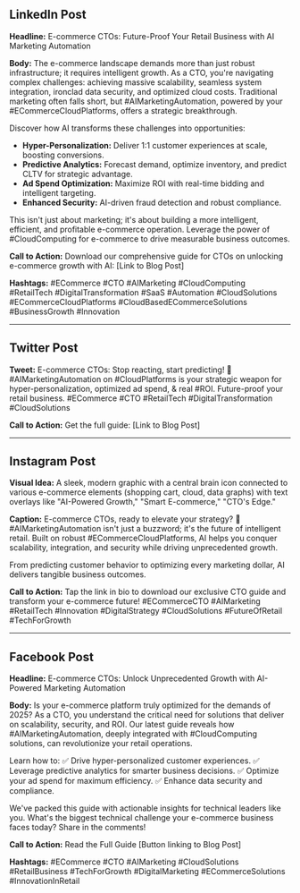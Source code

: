 ## LinkedIn Post

**Headline:** E-commerce CTOs: Future-Proof Your Retail Business with AI Marketing Automation

**Body:** The e-commerce landscape demands more than just robust infrastructure; it requires intelligent growth. As a CTO, you're navigating complex challenges: achieving massive scalability, seamless system integration, ironclad data security, and optimized cloud costs. Traditional marketing often falls short, but #AIMarketingAutomation, powered by your #ECommerceCloudPlatforms, offers a strategic breakthrough.

Discover how AI transforms these challenges into opportunities:

*   **Hyper-Personalization:** Deliver 1:1 customer experiences at scale, boosting conversions.
*   **Predictive Analytics:** Forecast demand, optimize inventory, and predict CLTV for strategic advantage.
*   **Ad Spend Optimization:** Maximize ROI with real-time bidding and intelligent targeting.
*   **Enhanced Security:** AI-driven fraud detection and robust compliance.

This isn't just about marketing; it's about building a more intelligent, efficient, and profitable e-commerce operation. Leverage the power of #CloudComputing for e-commerce to drive measurable business outcomes.

**Call to Action:** Download our comprehensive guide for CTOs on unlocking e-commerce growth with AI: [Link to Blog Post]

**Hashtags:** #ECommerce #CTO #AIMarketing #CloudComputing #RetailTech #DigitalTransformation #SaaS #Automation #CloudSolutions #ECommerceCloudPlatforms #CloudBasedECommerceSolutions #BusinessGrowth #Innovation

---

## Twitter Post

**Tweet:** E-commerce CTOs: Stop reacting, start predicting! 🚀 #AIMarketingAutomation on #CloudPlatforms is your strategic weapon for hyper-personalization, optimized ad spend, & real #ROI. Future-proof your retail business. #ECommerce #CTO #RetailTech #DigitalTransformation #CloudSolutions 

**Call to Action:** Get the full guide: [Link to Blog Post]

---

## Instagram Post

**Visual Idea:** A sleek, modern graphic with a central brain icon connected to various e-commerce elements (shopping cart, cloud, data graphs) with text overlays like "AI-Powered Growth," "Smart E-commerce," "CTO's Edge."

**Caption:** E-commerce CTOs, ready to elevate your strategy? 🧠 #AIMarketingAutomation isn't just a buzzword; it's the future of intelligent retail. Built on robust #ECommerceCloudPlatforms, AI helps you conquer scalability, integration, and security while driving unprecedented growth. 

From predicting customer behavior to optimizing every marketing dollar, AI delivers tangible business outcomes. 

**Call to Action:** Tap the link in bio to download our exclusive CTO guide and transform your e-commerce future! #ECommerceCTO #AIMarketing #RetailTech #Innovation #DigitalStrategy #CloudSolutions #FutureOfRetail #TechForGrowth

---

## Facebook Post

**Headline:** E-commerce CTOs: Unlock Unprecedented Growth with AI-Powered Marketing Automation

**Body:** Is your e-commerce platform truly optimized for the demands of 2025? As a CTO, you understand the critical need for solutions that deliver on scalability, security, and ROI. Our latest guide reveals how #AIMarketingAutomation, deeply integrated with #CloudComputing solutions, can revolutionize your retail operations.

Learn how to:
✅ Drive hyper-personalized customer experiences.
✅ Leverage predictive analytics for smarter business decisions.
✅ Optimize your ad spend for maximum efficiency.
✅ Enhance data security and compliance.

We've packed this guide with actionable insights for technical leaders like you. What's the biggest technical challenge your e-commerce business faces today? Share in the comments!

**Call to Action:** Read the Full Guide [Button linking to Blog Post]

**Hashtags:** #ECommerce #CTO #AIMarketing #CloudSolutions #RetailBusiness #TechForGrowth #DigitalMarketing #ECommerceSolutions #InnovationInRetail